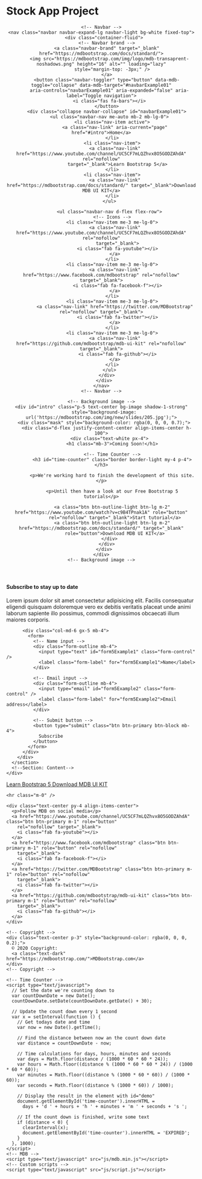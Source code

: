 # Stock App Project

<!DOCTYPE html>
<html lang="en">
<head>
    <meta charset="UTF-8" />
    <meta name="viewport" content="width=device-width, initial-scale=1, shrink-to-fit=no" />
    <meta http-equiv="x-ua-compatible" content="ie=edge" />
    <title>Material Design for Bootstrap</title>
    <!-- Font Awesome -->
    <link rel="stylesheet" href="https://use.fontawesome.com/releases/v5.11.2/css/all.css" />
    <!-- Google Fonts Roboto -->
    <link rel="stylesheet" href="https://fonts.googleapis.com/css2?family=Roboto:wght@300;400;500;700&display=swap" />
    <!-- MDB -->
    <link rel="stylesheet" href="css/mdb.min.css" />
    <!-- Custom styles -->
    <link rel="stylesheet" href="css/style.css" />
</head>
<body>
      <!--Main Navigation-->
  <header>
    <!-- Intro settings -->
    <style>
      /* Default height for small devices */
      #intro {
        height: 600px;
        /* Margin to fix overlapping fixed navbar */
        margin-top: 58px;
      }
      @media (max-width: 991px) {
              #intro {
              /* Margin to fix overlapping fixed navbar */
              margin-top: 45px;
      	}
      }
    </style>

    <!-- Navbar -->
    <nav class="navbar navbar-expand-lg navbar-light bg-white fixed-top">
      <div class="container-fluid">
        <!-- Navbar brand -->
        <a class="navbar-brand" target="_blank" href="https://mdbootstrap.com/docs/standard/">
          <img src="https://mdbootstrap.com/img/logo/mdb-transaprent-noshadows.png" height="16" alt="" loading="lazy"
            style="margin-top: -3px;" />
        </a>
        <button class="navbar-toggler" type="button" data-mdb-toggle="collapse" data-mdb-target="#navbarExample01"
          aria-controls="navbarExample01" aria-expanded="false" aria-label="Toggle navigation">
          <i class="fas fa-bars"></i>
        </button>
        <div class="collapse navbar-collapse" id="navbarExample01">
          <ul class="navbar-nav me-auto mb-2 mb-lg-0">
            <li class="nav-item active">
              <a class="nav-link" aria-current="page" href="#intro">Home</a>
            </li>
            <li class="nav-item">
              <a class="nav-link" href="https://www.youtube.com/channel/UC5CF7mLQZhvx8O5GODZAhdA" rel="nofollow"
                target="_blank">Learn Bootstrap 5</a>
            </li>
            <li class="nav-item">
              <a class="nav-link" href="https://mdbootstrap.com/docs/standard/" target="_blank">Download MDB UI KIT</a>
            </li>
          </ul>

          <ul class="navbar-nav d-flex flex-row">
            <!-- Icons -->
            <li class="nav-item me-3 me-lg-0">
              <a class="nav-link" href="https://www.youtube.com/channel/UC5CF7mLQZhvx8O5GODZAhdA" rel="nofollow"
                target="_blank">
                <i class="fab fa-youtube"></i>
              </a>
            </li>
            <li class="nav-item me-3 me-lg-0">
              <a class="nav-link" href="https://www.facebook.com/mdbootstrap" rel="nofollow" target="_blank">
                <i class="fab fa-facebook-f"></i>
              </a>
            </li>
            <li class="nav-item me-3 me-lg-0">
              <a class="nav-link" href="https://twitter.com/MDBootstrap" rel="nofollow" target="_blank">
                <i class="fab fa-twitter"></i>
              </a>
            </li>
            <li class="nav-item me-3 me-lg-0">
              <a class="nav-link" href="https://github.com/mdbootstrap/mdb-ui-kit" rel="nofollow" target="_blank">
                <i class="fab fa-github"></i>
              </a>
            </li>
          </ul>
        </div>
      </div>
    </nav>
    <!-- Navbar -->

    <!-- Background image -->
    <div id="intro" class="p-5 text-center bg-image shadow-1-strong"
      style="background-image: url('https://mdbootstrap.com/img/new/slides/205.jpg');">
      <div class="mask" style="background-color: rgba(0, 0, 0, 0.7);">
        <div class="d-flex justify-content-center align-items-center h-100">
          <div class="text-white px-4">
            <h1 class="mb-3">Coming Soon!</h1>

            <!-- Time Counter -->
            <h3 id="time-counter" class="border border-light my-4 p-4"></h3>

            <p>We're working hard to finish the development of this site.</p>

            <p>Until then have a look at our Free Bootstrap 5 tutorials</p>

            <a class="btn btn-outline-light btn-lg m-2" href="https://www.youtube.com/watch?v=c9B4TPnak1A" role="button"
              rel="nofollow" target="_blank">Start tutorial</a>
            <a class="btn btn-outline-light btn-lg m-2" href="https://mdbootstrap.com/docs/standard/" target="_blank"
              role="button">Download MDB UI KIT</a>
          </div>
        </div>
      </div>
    </div>
    <!-- Background image -->
  </header>
  <!--Main Navigation-->

  <!--Main layout-->
  <main class="mt-5">
    <div class="container">
      <!--Section: Content-->
      <section>
        <div class="row">
          <div class="col-md-6 gx-5 mb-4 d-lg-flex align-items-center">
            <div>
              <h4><strong>Subscribe to stay up to date </strong></h4>
              <p class="text-muted">
                Lorem ipsum dolor sit amet consectetur adipisicing elit. Facilis consequatur
                eligendi quisquam doloremque vero ex debitis veritatis placeat unde animi laborum
                sapiente illo possimus, commodi dignissimos obcaecati illum maiores corporis.
              </p>
            </div>
          </div>

          <div class="col-md-6 gx-5 mb-4">
            <form>
              <!-- Name input -->
              <div class="form-outline mb-4">
                <input type="text" id="form5Example1" class="form-control" />
                <label class="form-label" for="form5Example1">Name</label>
              </div>

              <!-- Email input -->
              <div class="form-outline mb-4">
                <input type="email" id="form5Example2" class="form-control" />
                <label class="form-label" for="form5Example2">Email address</label>
              </div>

              <!-- Submit button -->
              <button type="submit" class="btn btn-primary btn-block mb-4">
                Subscribe
              </button>
            </form>
          </div>
        </div>
      </section>
      <!--Section: Content-->
    </div>
  </main>
  <!--Main layout-->

  <!--Footer-->
  <footer class="bg-light text-lg-start">
    <div class="py-4 text-center">
      <a role="button" class="btn btn-primary btn-lg m-2"
        href="https://www.youtube.com/channel/UC5CF7mLQZhvx8O5GODZAhdA" rel="nofollow" target="_blank">
        Learn Bootstrap 5
      </a>
      <a role="button" class="btn btn-primary btn-lg m-2" href="https://mdbootstrap.com/docs/standard/" target="_blank">
        Download MDB UI KIT
      </a>
    </div>

    <hr class="m-0" />

    <div class="text-center py-4 align-items-center">
      <p>Follow MDB on social media</p>
      <a href="https://www.youtube.com/channel/UC5CF7mLQZhvx8O5GODZAhdA" class="btn btn-primary m-1" role="button"
        rel="nofollow" target="_blank">
        <i class="fab fa-youtube"></i>
      </a>
      <a href="https://www.facebook.com/mdbootstrap" class="btn btn-primary m-1" role="button" rel="nofollow"
        target="_blank">
        <i class="fab fa-facebook-f"></i>
      </a>
      <a href="https://twitter.com/MDBootstrap" class="btn btn-primary m-1" role="button" rel="nofollow"
        target="_blank">
        <i class="fab fa-twitter"></i>
      </a>
      <a href="https://github.com/mdbootstrap/mdb-ui-kit" class="btn btn-primary m-1" role="button" rel="nofollow"
        target="_blank">
        <i class="fab fa-github"></i>
      </a>
    </div>

    <!-- Copyright -->
    <div class="text-center p-3" style="background-color: rgba(0, 0, 0, 0.2);">
      © 2020 Copyright:
      <a class="text-dark" href="https://mdbootstrap.com/">MDBootstrap.com</a>
    </div>
    <!-- Copyright -->
  </footer>
  <!--Footer-->

    <!-- Time Counter -->
    <script type="text/javascript">
      // Set the date we're counting down to
      var countDownDate = new Date();
      countDownDate.setDate(countDownDate.getDate() + 30);

      // Update the count down every 1 second
      var x = setInterval(function () {
        // Get todays date and time
        var now = new Date().getTime();

        // Find the distance between now an the count down date
        var distance = countDownDate - now;

        // Time calculations for days, hours, minutes and seconds
        var days = Math.floor(distance / (1000 * 60 * 60 * 24));
        var hours = Math.floor((distance % (1000 * 60 * 60 * 24)) / (1000 * 60 * 60));
        var minutes = Math.floor((distance % (1000 * 60 * 60)) / (1000 * 60));
        var seconds = Math.floor((distance % (1000 * 60)) / 1000);

        // Display the result in the element with id="demo"
        document.getElementById('time-counter').innerHTML =
          days + 'd ' + hours + 'h ' + minutes + 'm ' + seconds + 's ';

        // If the count down is finished, write some text
        if (distance < 0) {
          clearInterval(x);
          document.getElementById('time-counter').innerHTML = 'EXPIRED';
        }
      }, 1000);
    </script>
    <!-- MDB -->
    <script type="text/javascript" src="js/mdb.min.js"></script>
    <!-- Custom scripts -->
    <script type="text/javascript" src="js/script.js"></script>
</body>
</html>
                                                            
                                                            
                                                            
